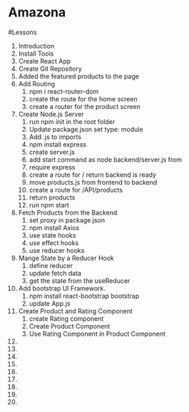 # Amazona

#Lessons

1. Introduction
2. Install Tools
3. Create React App
4. Create Git Repository
5. Added the featured products to the page
6. Add Routing
    1. npm i react-router-dom
    2. create the route for the home screen
    3. create a router for the product screen
7. Create Node.js Server
    1.  run npm init in the root folder
    2.  Update package.json set type: module
    3.  Add .js to imports
    4.  npm install express
    5.  create server.js
    6.  add start command as node backend/server.js from 
    7.  require express
    8.  create a route for / return backend is ready 
    9.  move products.js from frontend to backend
    10. create a route for /API/products 
    11. return products
    12. run npm start
8.  Fetch Products from the Backend
    1.  set proxy in package.json
    2.  npm install Axios
    3.  use state hooks
    4.  use effect hooks
    5.  use reducer hooks
9.  Mange State by a Reducer Hook
    1. define reducer
    2. update fetch data
    3. get the state from the useReducer
10. Add bootstrap UI Framework.
    1.  npm install react-bootstrap bootstrap
    2.  update App.js
11. Create Product and Rating Component
    1.  create Rating component
    2.  Create Product Component
    3.  Use Rating Component in Product Component
12. 
13. 
14. 
15. 
16. 
17. 
18. 
19. 
20. 
